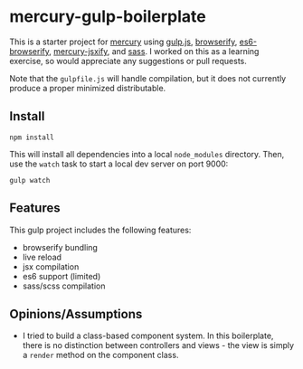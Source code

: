 # mercury-gulp-boilerplate
This is a starter project for [mercury][1] using [gulp.js][2], [browserify][3],
[es6-browserify][4], [mercury-jsxify][5], and [sass][6]. I worked on this as a
learning exercise, so would appreciate any suggestions or pull requests.

Note that the `gulpfile.js` will handle compilation, but it does not currently
produce a proper minimized distributable.

## Install
```shell
npm install
```

This will install all dependencies into a local `node_modules` directory. Then,
use the `watch` task to start a local dev server on port 9000:
```shell
gulp watch
```

## Features
This gulp project includes the following features:

- browserify bundling
- live reload
- jsx compilation
- es6 support (limited)
- sass/scss compilation

## Opinions/Assumptions
- I tried to build a class-based component system. In this boilerplate, there
is no distinction between controllers and views - the view is simply a `render`
method on the component class.


[1]: https://github.com/Raynos/mercury
[2]: http://gulpjs.com/
[3]: http://browserify.org/
[4]: https://github.com/reissbaker/es6-browserify
[5]: https://github.com/Raynos/mercury-jsxify
[6]: http://sass-lang.com/
